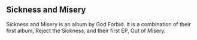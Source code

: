 ## Sickness and Misery

Sickness and Misery is an album by God Forbid. It is a combination of their first album, Reject the Sickness, and their first EP, Out of Misery.